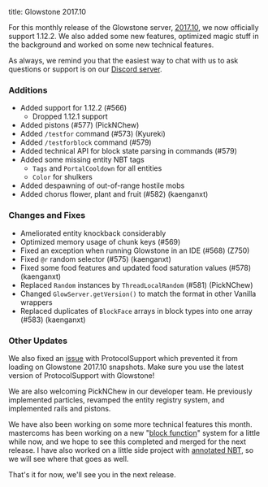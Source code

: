 title: Glowstone 2017.10

For this monthly release of the Glowstone server, [2017.10](https://github.com/GlowstoneMC/Glowstone/releases/tag/2017.10.0), we now officially support 1.12.2. We also added some new features, optimized magic stuff in the background and worked on some new technical features.

As always, we remind you that the easiest way to chat with us to ask questions or support is on our [Discord server](https://discord.gg/TFJqhsC).

### Additions

* Added support for 1.12.2 (#566)
  * Dropped 1.12.1 support
* Added pistons (#577) (PickNChew)
* Added `/testfor` command (#573) (Kyureki)
* Added `/testforblock` command (#579)
* Added technical API for block state parsing in commands (#579)
* Added some missing entity NBT tags
  * `Tags` and `PortalCooldown` for all entities
  * `Color` for shulkers
* Added despawning of out-of-range hostile mobs
* Added chorus flower, plant and fruit (#582) (kaenganxt)

### Changes and Fixes
* Ameliorated entity knockback considerably
* Optimized memory usage of chunk keys (#569)
* Fixed an exception when running Glowstone in an IDE (#568) (Z750)
* Fixed `@r` random selector (#575) (kaenganxt)
* Fixed some food features and updated food saturation values (#578) (kaenganxt)
* Replaced `Random` instances by `ThreadLocalRandom` (#581) (PickNChew)
* Changed `GlowServer.getVersion()` to match the format in other Vanilla wrappers
* Replaced duplicates of `BlockFace` arrays in block types into one array (#583) (kaenganxt)

### Other Updates

We also fixed an [issue](https://github.com/ProtocolSupport/ProtocolSupport/pull/717) with ProtocolSupport which prevented it from loading on Glowstone 2017.10 snapshots. Make sure you use the latest version of ProtocolSupport with Glowstone!

We are also welcoming PickNChew in our developer team. He previously implemented particles, revamped the entity registry system, and implemented rails and pistons.

We have also been working on some more technical features this month. mastercoms has been working on a new "[block function](https://github.com/GlowstoneMC/Glowstone/tree/block-functions)" system for a little while now, and we hope to see this completed and merged for the next release. I have also worked on a little side project with [annotated NBT](https://github.com/GlowstoneMC/Glowstone/tree/annotated-nbt), so we will see where that goes as well.

That's it for now, we'll see you in the next release.
